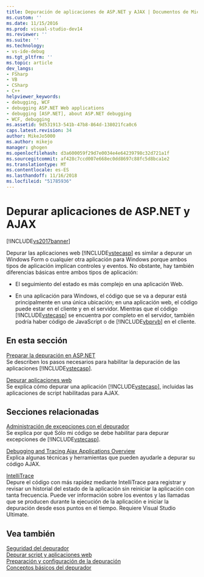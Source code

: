 ```yaml
---
title: Depuración de aplicaciones de ASP.NET y AJAX | Documentos de Microsoft
ms.custom: ''
ms.date: 11/15/2016
ms.prod: visual-studio-dev14
ms.reviewer: ''
ms.suite: ''
ms.technology:
- vs-ide-debug
ms.tgt_pltfrm: ''
ms.topic: article
dev_langs:
- FSharp
- VB
- CSharp
- C++
helpviewer_keywords:
- debugging, WCF
- debugging ASP.NET Web applications
- debugging [ASP.NET], about ASP.NET debugging
- WCF, debugging
ms.assetid: 9d531913-541b-47b8-864d-138021fca0c6
caps.latest.revision: 34
author: MikeJo5000
ms.author: mikejo
manager: ghogen
ms.openlocfilehash: d3a600059f29d7e0034e4e64239798c32d721a1f
ms.sourcegitcommit: af428c7ccd007e668ec0dd8697c88fc5d8bca1e2
ms.translationtype: MT
ms.contentlocale: es-ES
ms.lasthandoff: 11/16/2018
ms.locfileid: "51785936"
---
```

# <a name="debugging-aspnet-and-ajax-applications"></a>Depurar aplicaciones de ASP.NET y AJAX
[!INCLUDE[vs2017banner](../includes/vs2017banner.md)]

Depurar las aplicaciones web [!INCLUDE[vstecasp](../includes/vstecasp-md.md)] es similar a depurar un Windows Form o cualquier otra aplicación para Windows porque ambos tipos de aplicación implican controles y eventos. No obstante, hay también diferencias básicas entre ambos tipos de aplicación:  
  
-   El seguimiento del estado es más complejo en una aplicación Web.  
  
-   En una aplicación para Windows, el código que se va a depurar está principalmente en una única ubicación; en una aplicación web, el código puede estar en el cliente y en el servidor. Mientras que el código [!INCLUDE[vstecasp](../includes/vstecasp-md.md)] se encuentra por completo en el servidor, también podría haber código de JavaScript o de [!INCLUDE[vbprvb](../includes/vbprvb-md.md)] en el cliente.  
  
## <a name="in-this-section"></a>En esta sección  
 [Preparar la depuración en ASP.NET](../debugger/preparing-to-debug-aspnet.md)  
 Se describen los pasos necesarios para habilitar la depuración de las aplicaciones [!INCLUDE[vstecasp](../includes/vstecasp-md.md)].  
  
 [Depurar aplicaciones web](../debugger/debugging-web-applications.md)  
 Se explica cómo depurar una aplicación [!INCLUDE[vstecasp](../includes/vstecasp-md.md)], incluidas las aplicaciones de script habilitadas para AJAX.  
  
## <a name="related-sections"></a>Secciones relacionadas  
 [Administración de excepciones con el depurador](../debugger/managing-exceptions-with-the-debugger.md)  
 Se explica por qué Sólo mi código se debe habilitar para depurar excepciones de [!INCLUDE[vstecasp](../includes/vstecasp-md.md)].  
  
 [Debugging and Tracing Ajax Applications Overview](http://msdn.microsoft.com/library/92684ea0-7bb4-4a34-9203-3aa6394ce375)  
 Explica algunas técnicas y herramientas que pueden ayudarle a depurar su código AJAX.  
  
 [IntelliTrace](../debugger/intellitrace.md)  
 Depure el código con más rapidez mediante IntelliTrace para registrar y revisar un historial del estado de la aplicación sin reiniciar la aplicación con tanta frecuencia. Puede ver información sobre los eventos y las llamadas que se producen durante la ejecución de la aplicación e iniciar la depuración desde esos puntos en el tiempo. Requiere Visual Studio Ultimate.  
  
## <a name="see-also"></a>Vea también  
 [Seguridad del depurador](../debugger/debugger-security.md)   
 [Depurar script y aplicaciones web](../debugger/debugging-web-applications-and-script.md)   
 [Preparación y configuración de la depuración](../debugger/debugger-settings-and-preparation.md)   
 [Conceptos básicos del depurador](../debugger/debugger-basics.md)



